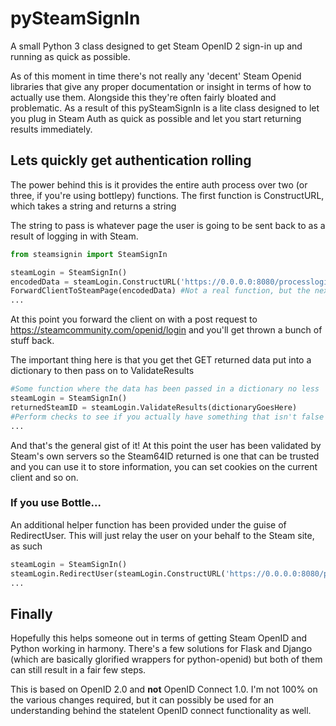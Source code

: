 # pySteamSignIn
A small Python 3 class designed to get Steam OpenID 2 sign-in up and running as quick as possible.

As of this moment in time there's not really any 'decent' Steam Openid libraries that give any proper documentation or insight in terms of how to actually use them. Alongside this they're often fairly bloated and problematic. As a result of this pySteamSignIn is a lite class designed to let you plug in Steam Auth as quick as possible and let you start returning results immediately. 

## Lets quickly get authentication rolling

The power behind this is it provides the entire auth process over two (or three, if you're using bottlepy) functions.
The first function is ConstructURL, which takes a string and returns a string

The string to pass is whatever page the user is going to be sent back to as a result of logging in with Steam.

```Python
from steamsignin import SteamSignIn

steamLogin = SteamSignIn()
encodedData = steamLogin.ConstructURL('https://0.0.0.0:8080/processlogin'))
ForwardClientToSteamPage(encodedData) #Not a real function, but the next action you'd take
...
```

At this point you forward the client on with a post request to https://steamcommunity.com/openid/login and you'll get thrown a bunch of stuff back. 

The important thing here is that you get thet GET returned data put into a  dictionary to then pass on to ValidateResults


```python
#Some function where the data has been passed in a dictionary no less
steamLogin = SteamSignIn()
returnedSteamID = steamLogin.ValidateResults(dictionaryGoesHere)
#Perform checks to see if you actually have something that isn't false
...
```
And that's the general gist of it! At this point the user has been validated by Steam's own servers so the Steam64ID returned is one that can be trusted and you can use it to store information, you can set cookies on the current client and so on. 

### If you use Bottle...

An additional helper function has been provided under the guise of RedirectUser.
This will just relay the user on your behalf to the Steam site, as such 

```Python
steamLogin = SteamSignIn()
steamLogin.RedirectUser(steamLogin.ConstructURL('https://0.0.0.0:8080/processlogin'))
...
```

## Finally

Hopefully this helps someone out in terms of getting Steam OpenID and Python working in harmony. There's a few solutions for Flask and Django (which are basically glorified wrappers for python-openid) but both of them can still result in a fair few steps.

This is based on OpenID 2.0 and **not** OpenID Connect 1.0. I'm not 100% on the various changes required, but it can possibly be used for an understanding behind the statelent OpenID connect functionality as well. 


